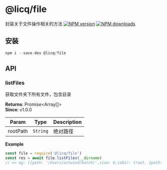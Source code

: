 
# @licq/file

封装关于文件操作相关的方法
[![NPM version][npm-image]][npm-url] [![NPM downloads][download-image]][download-url]

[npm-image]: http://img.shields.io/npm/v/@licq/file.svg?style=flat-square
[npm-url]: http://npmjs.org/package/@licq/file
[download-image]: https://img.shields.io/npm/dm/@licq/file.svg?style=flat-square
[download-url]: https://npmjs.org/package/@licq/file
## 安装

```js
npm i --save-dev @licq/file
```

## API
### listFiles 

获取文件夹下所有文件，包含目录


**Returns**: Promise<Array[]>  
**Since**: v1.0.0  

| Param | Type | Description |
| --- | --- | --- |
| rootPath | <code>String</code> | 绝对路径 |

**Example**  
```js
const file = require('@licq/file')
const res = await file.listFiles(__dirname)
// => eg: [{path: '/Users/ostwind/batch/',size: 0,isDir: true}, {path: '/Users/ostwind/batch/package.json',size: 470,isDir: false}]
```
